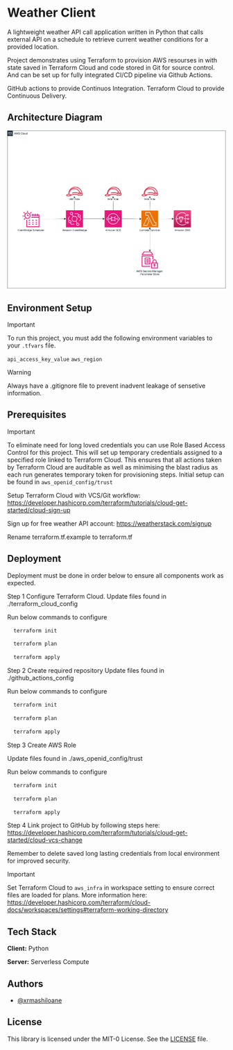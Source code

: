 # Weather Client

A lightweight weather API call application written in Python that calls external API on a schedule to retrieve current weather conditions for a provided location.

Project demonstrates using Terraform to provision AWS resourses in with state saved in Terraform Cloud and code stored in Git for source control. And can be set up for fully integrated CI/CD pipeline via Github Actions.

GitHub actions to provide Continuos Integration.
Terraform Cloud to provide Continuous Delivery.

## Architecture Diagram

![Architecture Diagram](ArchitectureDiagram.png)

## Environment Setup

> [!IMPORTANT]  
> To run this project, you must add the following environment variables to your `.tfvars` file. 

`api_access_key_value`
`aws_region`



> [!WARNING]  
> Always have a .gitignore file to prevent inadvent leakage of sensetive information. 


## Prerequisites

> [!IMPORTANT]  
> To eliminate need for long loved credentials you can use Role Based Access Control for this project. This will set up temporary credentials assigned to a specified role linked to Terraform Cloud.
>This ensures that all actions taken by Terraform Cloud are auditable as well as minimising the blast radius as each run generates temporary token for provisioning steps.
>Initial setup can be found in `aws_openid_config/trust`


Setup Terraform Cloud with VCS/Git workflow: https://developer.hashicorp.com/terraform/tutorials/cloud-get-started/cloud-sign-up 

Sign up for free weather API account: https://weatherstack.com/signup

Rename terraform.tf.example to terraform.tf 



## Deployment


Deployment must be done in order below to ensure all components work as expected. 

Step 1 Configure Terraform Cloud.
Update files found in ./terraform_cloud_config 

Run below commands to configure

```bash
  terraform init
```

```bash
  terraform plan
```

```bash
  terraform apply
```

Step 2 Create required repository 
Update files found in ./github_actions_config 

Run below commands to configure

```bash
  terraform init
```

```bash
  terraform plan
```

```bash
  terraform apply
```

Step 3 Create AWS Role

Update files found in ./aws_openid_config/trust 

Run below commands to configure

```bash
  terraform init
```

```bash
  terraform plan
```

```bash
  terraform apply
```

Step 4 Link project to GitHub by following steps here: https://developer.hashicorp.com/terraform/tutorials/cloud-get-started/cloud-vcs-change


Remember to delete saved long lasting credentials from local environment for improved security.



> [!IMPORTANT]  
> Set Terraform Cloud to `aws_infra` in workspace setting to ensure correct files are loaded for plans.
 >More information here: https://developer.hashicorp.com/terraform/cloud-docs/workspaces/settings#terraform-working-directory


## Tech Stack

**Client:** Python

**Server:** Serverless Compute


## Authors

- [@xrmashiloane](https://www.github.com/xrmashiloane)


## License

This library is licensed under the MIT-0 License. See the [LICENSE](LICENSE) file.